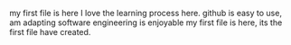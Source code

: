 my first file is here
I love the learning process here.
github is easy to use, am adapting
software engineering is enjoyable
my first file is here, its the first file have created.
